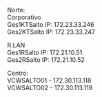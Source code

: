 Norte:  
Corporativo  
Ges1KTSalto IP: 172.23.33.246  
Ges2KTSalto IP: 172.23.33.247

R.LAN  
Ges1RSalto IP: 172.21.10.51  
Ges2RSalto IP: 172.21.10.52  
  
Centro:  
VCWSALTO01 - 172.30.113.118  
VCWSALTO02 - 172.30.113.119
